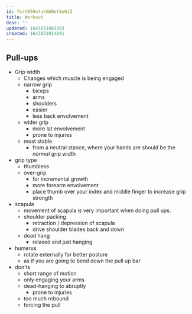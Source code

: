 ```yaml
---
id: 7srV059ntuk6WNet8u0JZ
title: Workout
desc: ''
updated: 1643831983393
created: 1643831914841
---
```


## Pull-ups

- Grip width
  - Changes which muscle is being engaged
  - narrow grip
    - biceps
    - arms
    - shoulders
    - easier
    - less back envolvement
  - wider grip
    - more lat envolvement
    - prone to injuries
  - most stable
    - from a neutral stance, where your hands are should be the _normal_ grip width
- grip type
  - thumbless
  - over-grip
    - for incremental growth
    - more forearm envolvement
    - place thumb over your index and middle finger to increase grip strength
- scapula
  - movement of scapula is very important when doing pull ups.
  - shoulder packing
    - retraction / depression of scapula
    - drive shoulder blades back and down
  - dead hang
    - relaxed and just hanging
- humerus
  - rotate externally for better posture
  - as if you are going to bend down the pull up bar
- don'ts
  - short range of motion
  - only engaging your arms
  - dead-hanging to abruptly
    - prone to injuries
  - too much rebound
  - forcing the pull
